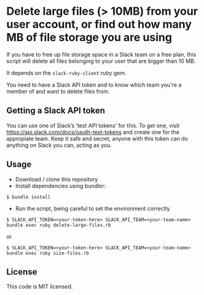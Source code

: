 # Delete large files (> 10MB) from your user account, or find out how many MB of file storage you are using

If you have to free up file storage space in a Slack team on a free plan, this
script will delete all files belonging to your user that are bigger than 10 MB.

It depends on the `slack-ruby-client` ruby gem.

You need to have a Slack API token and to know which team you're a member of
and want to delete files from.

## Getting a Slack API token
You can use one of Slack’s ‘test API tokens’ for this. To get one, visit https://api.slack.com/docs/oauth-test-tokens and create one for the appropiate team. Keep it safe and secret, anyone with this token can do anything on Slack you can, acting as you.

## Usage

* Download / clone this repository
* Install dependencies using bundler:
```
$ bundle install
```
* Run the script, being careful to set the environment correctly
```
$ SLACK_API_TOKEN=<your-token-here> SLACK_API_TEAM=<your-team-name> bundle exec ruby delete-large-files.rb
```
or
```
$ SLACK_API_TOKEN=<your-token-here> SLACK_API_TEAM=<your-team-name> bundle exec ruby size-files.rb
```

## License

This code is MIT licensed.
